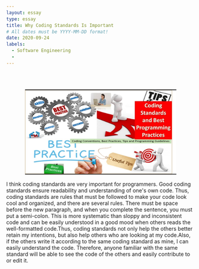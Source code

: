 ```yaml
---
layout: essay
type: essay
title: Why Coding Standards Is Important
# All dates must be YYYY-MM-DD format!
date: 2020-09-24
labels:
  - Software Engineering
  - 
---
```


<br />
<br />
<p align="center">
<img class="ui image" src="/images/coding standard.jpg" width="80%" height="80%"/>
</p>

I think coding standards are very important for programmers. Good coding standards ensure readability and understanding of one's own code. Thus, coding standards are rules that must be followed to make your code look cool and organized, and there are several rules. There must be space before the new paragraph, and when you complete the sentence, you must put a semi-colon. This is more systematic than sloppy and inconsistent code and can be easily understood in a good mood when others reads the well-formatted code.Thus, coding standards not only help the others better retain my intentions, but also help others who are looking at my code.Also, if the others write it according to the same coding standard as mine, I can easily understand the code. Therefore, anyone familiar with the same standard will be able to see the code of the others and easily contribute to or edit it.
